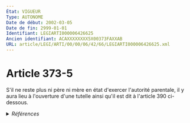 ```yaml
---
État: VIGUEUR
Type: AUTONOME
Date de début: 2002-03-05
Date de fin: 2999-01-01
Identifiant: LEGIARTI000006426625
Ancien identifiant: ACAXXXXXXXX5X00373FAXXAB
URL: article/LEGI/ARTI/00/00/06/42/66/LEGIARTI000006426625.xml
---
```


<h1>Article 373-5</h1>

S'il ne reste plus ni père ni mère en état d'exercer l'autorité parentale, il y
aura lieu à l'ouverture d'une tutelle ainsi qu'il est dit à l'article 390
ci-dessous.


<details>
  <summary><em>Références</em></summary>

  <h2>Articles faisant référence à l'article</h2>
  
  <ul>
    <li>
      <a href="https://legal.tricoteuses.fr//redirection/LEGIARTI000020123539?vers=git&vers=legifrance">Code civil - article 390 AUTONOME MODIFIE, en vigueur du 2009-01-19 au 2015-10-17</a> CITATION cible
    </li>
    <li>
      <a href="https://legal.tricoteuses.fr//redirection/LEGIARTI000006427231?vers=git&vers=legifrance">Code civil - article 390 AUTONOME MODIFIE, en vigueur du 1965-06-15 au 2002-03-05</a> CITATION cible
    </li>
    <li>
      <a href="https://legal.tricoteuses.fr//redirection/LEGIARTI000006427232?vers=git&vers=legifrance">Code civil - article 390 AUTONOME MODIFIE, en vigueur du 2002-03-05 au 2006-07-01</a> CITATION cible
    </li>
    <li>
      <a href="https://legal.tricoteuses.fr//redirection/LEGIARTI000006427233?vers=git&vers=legifrance">Code civil - article 390 AUTONOME MODIFIE, en vigueur du 2006-07-01 au 2009-01-01</a> CITATION cible
    </li>
    <li>
      <a href="https://legal.tricoteuses.fr//redirection/LEGIARTI000006427234?vers=git&vers=legifrance">Code civil - article 390 AUTONOME MODIFIE, en vigueur du 2009-01-01 au 2009-01-19</a> CITATION cible
    </li>
    <li>
      <a href="https://legal.tricoteuses.fr//redirection/LEGIARTI000006284000?vers=git&vers=legifrance">Loi n° 87-570 du 22 juillet 1987 sur l'exercice de l'autorité parentale - article 30 AUTONOME VIGUEUR, en vigueur depuis le 1987-07-24</a> SPEC_APPLI cible
    </li>
    <li>
      <a href="https://legal.tricoteuses.fr//redirection/LEGIARTI000006283999?vers=git&vers=legifrance">Loi n° 87-570 du 22 juillet 1987 sur l'exercice de l'autorité parentale - article 29 AUTONOME VIGUEUR, en vigueur depuis le 1987-07-24</a> SPEC_APPLI cible
    </li>
    <li>
      <a href="https://legal.tricoteuses.fr//redirection/LEGIARTI000006284699?vers=git&vers=legifrance">LOI n° 2002-305 du 4 mars 2002 relative à l'autorité parentale - article 8 ENTIEREMENT_MODIF</a> MODIFICATION cible
    </li>
    <li>
      <a href="https://legal.tricoteuses.fr//redirection/LEGIARTI000031345425?vers=git&vers=legifrance">Code civil - article 390 AUTONOME VIGUEUR, en vigueur depuis le 2015-10-17</a> CITATION cible
    </li>
  </ul>
  
  <h2>Références faites par l'article</h2>
  
  <ul>
    <li>
      CODIFICATION source Loi 1803-03-14
    </li>
    <li>
      1987-07-22 SPEC_APPLI source <a href="https://legal.tricoteuses.fr//redirection/LEGIARTI000006283999?vers=git&vers=legifrance">Loi n° 87-570 du 22 juillet 1987 sur l'exercice de l'autorité parentale - article 29 AUTONOME VIGUEUR, en vigueur depuis le 1987-07-24</a>
    </li>
    <li>
      1987-07-22 SPEC_APPLI source <a href="https://legal.tricoteuses.fr//redirection/LEGIARTI000006284000?vers=git&vers=legifrance">Loi n° 87-570 du 22 juillet 1987 sur l'exercice de l'autorité parentale - article 30 AUTONOME VIGUEUR, en vigueur depuis le 1987-07-24</a>
    </li>
    <li>
      2002-03-04 MODIFICATION source <a href="https://legal.tricoteuses.fr//redirection/LEGIARTI000006284699?vers=git&vers=legifrance">LOI n° 2002-305 du 4 mars 2002 relative à l'autorité parentale - article 8 ENTIEREMENT_MODIF</a>
    </li>
    <li>
      2999-01-01 CONCORDE cible <a href="https://legal.tricoteuses.fr//redirection/LEGIARTI000006426605?vers=git&vers=legifrance">Code civil - article 373-4 AUTONOME MODIFIE, en vigueur du 1971-01-01 au 1987-07-24</a>
    </li>
    <li>
      2999-01-01 CITATION source <a href="https://legal.tricoteuses.fr//redirection/LEGIARTI000006427231?vers=git&vers=legifrance">Code civil - article 390 AUTONOME MODIFIE, en vigueur du 1965-06-15 au 2002-03-05</a>
    </li>
    <li>
      2999-01-01 CITATION cible <a href="https://legal.tricoteuses.fr//redirection/LEGIARTI000039099826?vers=git&vers=legifrance">Code de la sécurité sociale - article L521-2 AUTONOME VIGUEUR, en vigueur depuis le 2021-09-30</a>
    </li>
  </ul>
</details>
